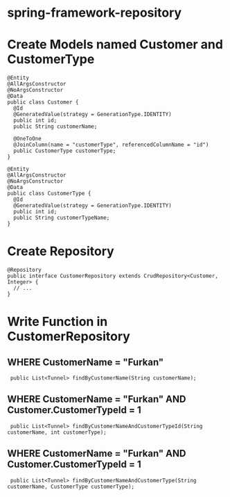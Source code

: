 # spring-framework-repository

# Create Models named Customer and CustomerType
  
    @Entity
    @AllArgsConstructor
    @NoArgsConstructor
    @Data
    public class Customer {
      @Id
      @GeneratedValue(strategy = GenerationType.IDENTITY)
      public int id;
      public String customerName;

      @OneToOne
      @JoinColumn(name = "customerType", referencedColumnName = "id")
      public CustomerType customerType;
    }
  
    @Entity
    @AllArgsConstructor
    @NoArgsConstructor
    @Data
    public class CustomerType {
      @Id
      @GeneratedValue(strategy = GenerationType.IDENTITY)
      public int id;
      public String customerTypeName;
    }

# Create Repository

    @Repository
    public interface CustomerRepository extends CrudRepository<Customer, Integer> {
      // ...
    }
  
# Write Function in CustomerRepository

  ## WHERE CustomerName = "Furkan"
     public List<Tunnel> findByCustomerName(String customerName);
     
  ## WHERE CustomerName = "Furkan" AND Customer.CustomerTypeId = 1
     public List<Tunnel> findByCustomerNameAndCustomerTypeId(String customerName, int customerType);
     
  ## WHERE CustomerName = "Furkan" AND Customer.CustomerTypeId = 1
     public List<Tunnel> findByCustomerNameAndCustomerType(String customerName, CustomerType customerType);
